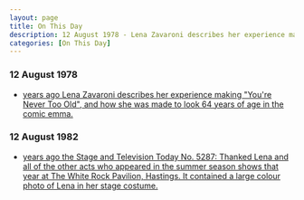 ```yaml
---
layout: page
title: On This Day
description: 12 August 1978 - Lena Zavaroni describes her experience making "You're Never Too Old", and how she was made to look 64 years of age in the comic emma. 12 August 1982 - The Stage and Television thanked Lena and all of the other acts who appeared in the summer season shows that year at The White Rock Pavilion, Hastings. It contained a large colour photo of Lena in her stage costume.
categories: [On This Day]
---
```


### 12 August 1978
* [<span id="age1"></span> years ago Lena Zavaroni describes her experience making "You're Never Too Old", and how she was made to look 64 years of age in the comic emma.](/comics/emma/1978/08/12/emma.html)

### 12 August 1982
* [<span id="age2"></span> years ago the Stage and Television Today No. 5287: Thanked Lena and all of the other acts who appeared in the summer season shows that year at The White Rock Pavilion, Hastings. It contained a large colour photo of Lena in her stage costume.](/the%20stage%20and%20television%20today/1982/08/12/the-stage-and-television-today.html)

<!-- Script for calculating number of years ago -->
<script>
var dob = '19780812';
var year = Number(dob.substr(0, 4));
var month = Number(dob.substr(4, 2)) - 1;
var day = Number(dob.substr(6, 2));
var today = new Date();
var age1 = today.getFullYear() - year;
if (today.getMonth() < month || (today.getMonth() == month && today.getDate() < day)) {
age1--;
}
document.getElementById("age1").innerHTML=age1;

var dob = '19820812';
var year = Number(dob.substr(0, 4));
var month = Number(dob.substr(4, 2)) - 1;
var day = Number(dob.substr(6, 2));
var today = new Date();
var age2 = today.getFullYear() - year;
if (today.getMonth() < month || (today.getMonth() == month && today.getDate() < day)) {
age2--;
}
document.getElementById("age2").innerHTML=age2;
</script>

